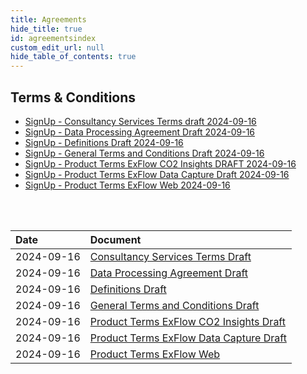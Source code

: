 ```yaml
---
title: Agreements
hide_title: true
id: agreementsindex
custom_edit_url: null
hide_table_of_contents: true
---
```

## Terms & Conditions


* [SignUp - Consultancy Services Terms draft 2024-09-16](<./SignUp - Consultancy Services Terms draft 2024-09-16.md>)  
* [SignUp - Data Processing Agreement Draft 2024-09-16](<./SignUp - Data Processing Agreement Draft 2024-09-16.md>)  
* [SignUp - Definitions Draft 2024-09-16](<./SignUp - Definitions Draft 2024-09-16.md>)  
* [SignUp - General Terms and Conditions Draft 2024-09-16](<./SignUp - General Terms and Conditions Draft 2024-09-16.md>)  
* [SignUp - Product Terms ExFlow CO2 Insights DRAFT 2024-09-16](<./SignUp - Product Terms ExFlow CO2 Insights DRAFT 2024-09-16.md>)  
* [SignUp - Product Terms ExFlow Data Capture Draft 2024-09-16](<./SignUp - Product Terms ExFlow Data Capture Draft 2024-09-16.md>)  
* [SignUp - Product Terms ExFlow Web 2024-09-16](<./SignUp - Product Terms ExFlow Web 2024-09-16.md>)  

  
<br/>  <br/>  


| Date | Document |
| :-------- | :-------- |
| 2024-09-16 | [Consultancy Services Terms Draft](<./SignUp - Consultancy Services Terms draft 2024-09-16.md>) |
| 2024-09-16 | [Data Processing Agreement Draft](<./SignUp - Data Processing Agreement Draft 2024-09-16.md>)  |
| 2024-09-16 | [Definitions Draft](<./SignUp - Definitions Draft 2024-09-16.md>)  |
| 2024-09-16 | [General Terms and Conditions Draft](<./SignUp - General Terms and Conditions Draft 2024-09-16.md>)  |
| 2024-09-16 | [Product Terms ExFlow CO2 Insights Draft](<./SignUp - Product Terms ExFlow CO2 Insights DRAFT 2024-09-16.md>)  |
| 2024-09-16 | [Product Terms ExFlow Data Capture Draft](<./SignUp - Product Terms ExFlow Data Capture Draft 2024-09-16.md>)  |
| 2024-09-16 | [Product Terms ExFlow Web](<./SignUp - Product Terms ExFlow Web 2024-09-16.md>)  |

